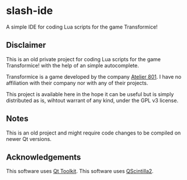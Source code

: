 # slash-ide
A simple IDE for coding Lua scripts for the game Transformice!

## Disclaimer
This is an old private project for coding Lua scripts for the game Transformice! with the help of an simple autocomplete.

Transformice is a game developed by the company [Atelier 801](http://transformice.com/about-us/index.php). I have no affiliation with their company nor with any of their projects.

This project is available here in the hope it can be useful but is simply distributed as is, wihtout warrant of any kind, under the GPL v3 license.

## Notes
This is an old project and might require code changes to be compiled on newer Qt versions.

## Acknowledgements
This software uses [Qt Toolkit](https://www.qt.io).
This software uses [QScintilla2](https://www.riverbankcomputing.com/software/qscintilla/intro).